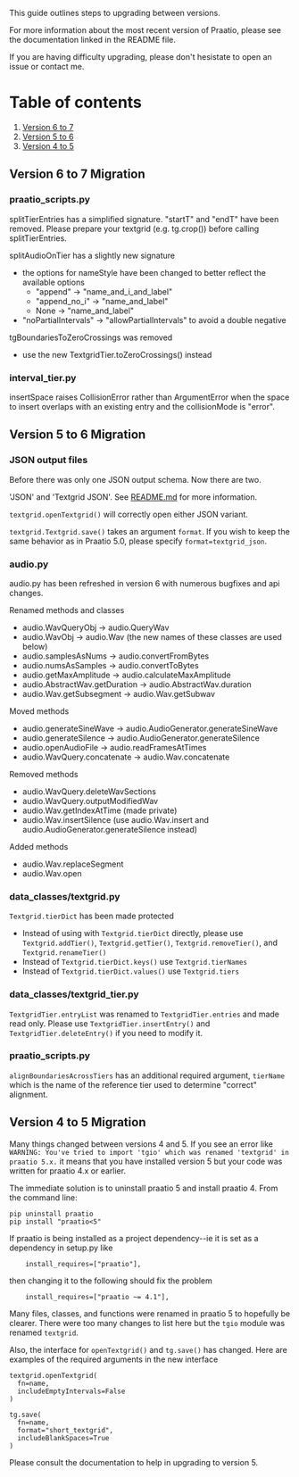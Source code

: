 
This guide outlines steps to upgrading between versions.

For more information about the most recent version of Praatio, please see the documentation linked in the README file.

If you are having difficulty upgrading, please don't hesistate to open an issue or contact me.

# Table of contents
1. [Version 6 to 7](#version-6-to-7-migration)
2. [Version 5 to 6](#version-5-to-6-migration)
3. [Version 4 to 5](#version-4-to-5-migration)

## Version 6 to 7 Migration

### praatio_scripts.py

splitTierEntries has a simplified signature.
"startT" and "endT" have been removed.
Please prepare your textgrid (e.g. tg.crop()) before calling splitTierEntries.

splitAudioOnTier has a slightly new signature
- the options for nameStyle have been changed to better reflect the available options
  - "append" -> "name_and_i_and_label"
  - "append_no_i" -> "name_and_label"
  - None -> "name_and_label"
- "noPartialIntervals" -> "allowPartialIntervals" to avoid a double negative

tgBoundariesToZeroCrossings was removed
- use the new TextgridTier.toZeroCrossings() instead

### interval_tier.py

insertSpace raises CollisionError rather than ArgumentError when the space to insert overlaps
with an existing entry and the collisionMode is "error".

## Version 5 to 6 Migration

### JSON output files

Before there was only one JSON output schema. Now there are two.

'JSON' and 'Textgrid JSON'.
See [README.md](https://github.com/timmahrt/praatIO/blob/main/CHANGELOG.md) for more information.

`textgrid.openTextgrid()` will correctly open either JSON variant.

`textgrid.Textgrid.save()` takes an argument `format`.
If you wish to keep the same behavior as in Praatio 5.0, please specify `format=textgrid_json`.

### audio.py

audio.py has been refreshed in version 6 with numerous bugfixes and
api changes.

Renamed methods and classes
- audio.WavQueryObj -> audio.QueryWav
- audio.WavObj -> audio.Wav
(the new names of these classes are used below)
- audio.samplesAsNums -> audio.convertFromBytes
- audio.numsAsSamples -> audio.convertToBytes
- audio.getMaxAmplitude -> audio.calculateMaxAmplitude
- audio.AbstractWav.getDuration -> audio.AbstractWav.duration
- audio.Wav.getSubsegment -> audio.Wav.getSubwav

Moved methods
- audio.generateSineWave -> audio.AudioGenerator.generateSineWave
- audio.generateSilence -> audio.AudioGenerator.generateSilence
- audio.openAudioFile -> audio.readFramesAtTimes
- audio.WavQuery.concatenate -> audio.Wav.concatenate

Removed methods
- audio.WavQuery.deleteWavSections
- audio.WavQuery.outputModifiedWav
- audio.Wav.getIndexAtTime (made private)
- audio.Wav.insertSilence (use audio.Wav.insert and audio.AudioGenerator.generateSilence instead)

Added methods
- audio.Wav.replaceSegment
- audio.Wav.open

### data_classes/textgrid.py

`Textgrid.tierDict` has been made protected
  - Instead of using with `Textgrid.tierDict` directly, please use `Textgrid.addTier()`, `Textgrid.getTier()`, `Textgrid.removeTier()`, and `Textgrid.renameTier()`
  - Instead of `Textgrid.tierDict.keys()` use `Textgrid.tierNames`
  - Instead of `Textgrid.tierDict.values()` use `Textgrid.tiers`

### data_classes/textgrid_tier.py

`TextgridTier.entryList` was renamed to `TextgridTier.entries` and made read only. Please use `TextgridTier.insertEntry()` and `TextgridTier.deleteEntry()` if you need to modify it.

### praatio_scripts.py

`alignBoundariesAcrossTiers` has an additional required argument, `tierName` which is the name of the reference tier used
to determine "correct" alignment.

## Version 4 to 5 Migration

Many things changed between versions 4 and 5.  If you see an error like
`WARNING: You've tried to import 'tgio' which was renamed 'textgrid' in praatio 5.x.`
it means that you have installed version 5 but your code was written for praatio 4.x or earlier.

The immediate solution is to uninstall praatio 5 and install praatio 4. From the command line:
```
pip uninstall praatio
pip install "praatio<5"
```

If praatio is being installed as a project dependency--ie it is set as a dependency in setup.py like
```
    install_requires=["praatio"],
```
then changing it to the following should fix the problem
```
    install_requires=["praatio ~= 4.1"],
```

Many files, classes, and functions were renamed in praatio 5 to hopefully be clearer.  There
were too many changes to list here but the `tgio` module was renamed `textgrid`.

Also, the interface for `openTextgrid()` and `tg.save()` has changed. Here are examples of the required arguments in the new interface
```
textgrid.openTextgrid(
  fn=name,
  includeEmptyIntervals=False
)
```
```
tg.save(
  fn=name,
  format="short_textgrid",
  includeBlankSpaces=True
)
```

Please consult the documentation to help in upgrading to version 5.
